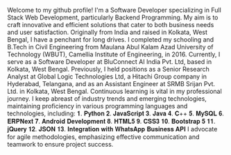 Welcome to my github profile! I'm a Software Developer specializing in Full Stack Web Development, particularly Backend Programming. My aim is to craft innovative and efficient solutions that cater to both business needs and user satisfaction.
Originally from India and raised in Kolkata, West Bengal, I have a penchant for long drives.
I completed my schooling and B.Tech in Civil Engineering from Maulana Abul Kalam Azad University of Technology (WBUT), Camellia Institute of Engineering, in 2016.
Currently, I serve as a Software Developer at BluConnect AI India Pvt. Ltd, based in Kolkata, West Bengal. Previously, I held positions as a Senior Research Analyst at Global Logic Technologies Ltd, a Hitachi Group company in Hyderabad, Telangana, and as an Assistant Engineer at SRMB Srijan Pvt. Ltd. in Kolkata, West Bengal.
Continuous learning is vital in my professional journey. I keep abreast of industry trends and emerging technologies, maintaining proficiency in various programming languages and technologies, including:
𝟏. 𝐏𝐲𝐭𝐡𝐨𝐧
𝟐. 𝐉𝐚𝐯𝐚𝐒𝐜𝐫𝐢𝐩𝐭
𝟑. 𝐉𝐚𝐯𝐚
𝟒. 𝐂++
𝟓. 𝐌𝐲𝐒𝐐𝐋
𝟔. 𝐄𝐑𝐏𝐍𝐞𝐱𝐭
𝟕. 𝐀𝐧𝐝𝐫𝐨𝐢𝐝 𝐃𝐞𝐯𝐞𝐥𝐨𝐩𝐦𝐞𝐧𝐭
𝟖. 𝐇𝐓𝐌𝐋𝟓
𝟗. 𝐂𝐒𝐒𝟑
𝟏𝟎. 𝐁𝐨𝐨𝐭𝐬𝐭𝐫𝐚𝐩 𝟓
𝟏𝟏. 𝐣𝐐𝐮𝐞𝐫𝐲
𝟏𝟐. 𝐉𝐒𝐎𝐍
𝟏𝟑. 𝐈𝐧𝐭𝐞𝐠𝐫𝐚𝐭𝐢𝐨𝐧 𝐰𝐢𝐭𝐡 𝐖𝐡𝐚𝐭𝐬𝐀𝐩𝐩 𝐁𝐮𝐬𝐢𝐧𝐞𝐬𝐬 𝐀𝐏𝐈
I advocate for agile methodologies, emphasizing effective communication and teamwork to ensure project success.
